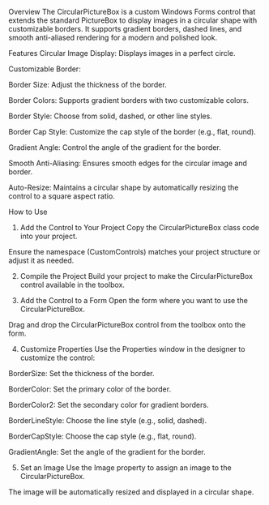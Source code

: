 Overview
The CircularPictureBox is a custom Windows Forms control that extends the standard PictureBox to display images in a circular shape with customizable borders. It supports gradient borders, dashed lines, and smooth anti-aliased rendering for a modern and polished look.

Features
Circular Image Display: Displays images in a perfect circle.

Customizable Border:

Border Size: Adjust the thickness of the border.

Border Colors: Supports gradient borders with two customizable colors.

Border Style: Choose from solid, dashed, or other line styles.

Border Cap Style: Customize the cap style of the border (e.g., flat, round).

Gradient Angle: Control the angle of the gradient for the border.

Smooth Anti-Aliasing: Ensures smooth edges for the circular image and border.

Auto-Resize: Maintains a circular shape by automatically resizing the control to a square aspect ratio.

How to Use
1. Add the Control to Your Project
Copy the CircularPictureBox class code into your project.

Ensure the namespace (CustomControls) matches your project structure or adjust it as needed.

2. Compile the Project
Build your project to make the CircularPictureBox control available in the toolbox.

3. Add the Control to a Form
Open the form where you want to use the CircularPictureBox.

Drag and drop the CircularPictureBox control from the toolbox onto the form.

4. Customize Properties
Use the Properties window in the designer to customize the control:

BorderSize: Set the thickness of the border.

BorderColor: Set the primary color of the border.

BorderColor2: Set the secondary color for gradient borders.

BorderLineStyle: Choose the line style (e.g., solid, dashed).

BorderCapStyle: Choose the cap style (e.g., flat, round).

GradientAngle: Set the angle of the gradient for the border.

5. Set an Image
Use the Image property to assign an image to the CircularPictureBox.

The image will be automatically resized and displayed in a circular shape.
